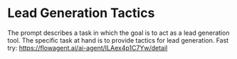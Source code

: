 # Lead Generation Tactics
The prompt describes a task in which the goal is to act as a lead generation tool. The specific task at hand is to provide tactics for lead generation.
Fast try: https://flowagent.ai/ai-agent/ILAex4p1C7Yw/detail
